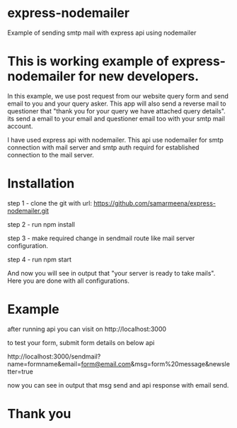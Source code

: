 # express-nodemailer
Example of sending smtp mail with express api using nodemailer

# This is working example of express-nodemailer for new developers.

In this example, we use post request from our website query form and send email to you and your query asker. This app will also send a reverse mail to questioner that "thank you for your query we have attached query details". its send a email to your email and questioner email too with your smtp mail account.

I have used express api with nodemailer. This api use nodemailer for smtp connection with mail server and smtp auth requird for established connection to the mail server.

# Installation

step 1 - clone the git with url: https://github.com/samarmeena/express-nodemailer.git

step 2 - run npm install

step 3 - make required change in sendmail route like mail server configuration.

step 4 - run npm start

And now you will see in output that "your server is ready to take mails". Here you are done with all configurations. 

# Example

after running api you can visit on http://localhost:3000

to test your form, submit form details on below api 

http://localhost:3000/sendmail?name=formname&email=form@email.com&msg=form%20message&newsletter=true

now you can see in output that msg send and api response with email send.

# Thank you
